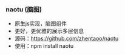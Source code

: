 ### naotu (脑图)

- 原生js实现，脑图组件
- 更好，更优雅的展示多层信息
- 源码：https://github.com/zhentaoo/naotu
- 使用：npm install naotu
